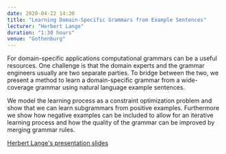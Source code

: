 ```yaml
---
date: 2020-04-22 14:30
title: "Learning Domain-Specific Grammars from Example Sentences"
lecturer: "Herbert Lange"
duration: "1:30 hours"
venue: "Gothenburg"
---
```


For domain-specific applications computational grammars can be a useful resources. One challenge is that the domain experts and the grammar engineers usually are two separate parties. To bridge between the two, we present a method to learn a domain-specific grammar from a wide-coverage grammar using natural language example sentences.

We model the learning process as a constraint optimization problem and show that we can learn subgrammars from positive examples. Furthermore we show how negative examples can be included to allow for an iterative learning process and how the quality of the grammar can be improved by merging grammar rules.

[Herbert Lange's presentation slides](./1770107_clasp_lange_20200422.pdf)
